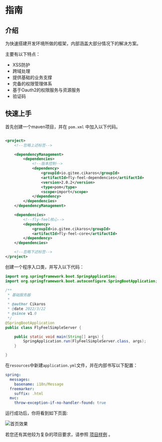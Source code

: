 
# 指南

## 介绍

为快速搭建开发环境所做的框架，内部涵盖大部分情况下的解决方案。

主要有以下特点：

- XSS防护
- 跨域处理
- 提供基础的业务支撑
- 完备的权限管理体系
- 基于Oauth2的权限服务与资源服务
- 验证码

## 快速上手

首先创建一个maven项目，并在 `pom.xml` 中加入以下代码。

```xml

<project>
    <!--忽略上述标签-->

    <dependencyManagement>
        <dependencies>
            <!--版本控制-->
            <dependency>
                <groupId>io.gitee.cikaros</groupId>
                <artifactId>fly-feel-dependencies</artifactId>
                <version>2.0.2</version>
                <type>pom</type>
                <scope>import</scope>
            </dependency>
        </dependencies>
    </dependencyManagement>

    <dependencies>
        <!--fly-feel核心-->
        <dependency>
            <groupId>io.gitee.cikaros</groupId>
            <artifactId>fly-feel-core</artifactId>
        </dependency>
    </dependencies>

    <!--忽略下述标签-->
</project>
```

创建一个程序入口类，并写入以下代码：

```java
import org.springframework.boot.SpringApplication;
import org.springframework.boot.autoconfigure.SpringBootApplication;

/**
 * 基础服务器
 *
 * @author Cikaros
 * @date 2022/3/22
 * @since v1.0
 */
@SpringBootApplication
public class FlyFeelSimpleServer {

    public static void main(String[] args) {
        SpringApplication.run(FlyFeelSimpleServer.class, args);
    }

}
```

在`resources`中新建`application.yml`文件，并在内部书写以下配置：

```yaml
spring:
  messages:
    basename: i18n/Message
  freemarker:
    suffix: .html
  mvc:
    throw-exception-if-no-handler-found: true
```

运行成功后，你将看到如下页面:

![首页效果](/images/effect_index.png)

若您还有其他较为复杂的项目要求，请参照 [项目样例](https://gitee.com/cikaros/fly-feel-tests) 。
